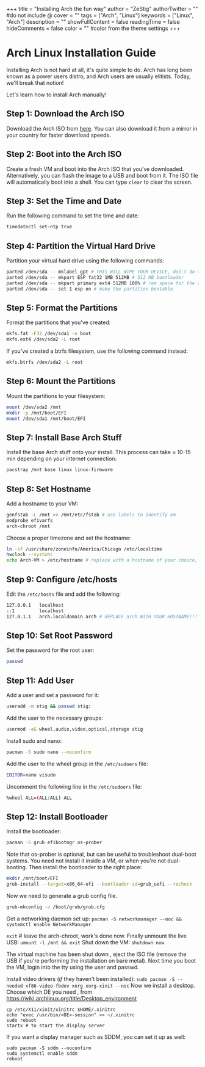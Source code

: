 +++
title = "Installing Arch the fun way"
author = "ZeStig"
authorTwitter = "" #do not include @
cover = ""
tags = ["Arch", "Linux"]
keywords = ["Linux", "Arch"]
description = ""
showFullContent = false
readingTime = false
hideComments = false
color = "" #color from the theme settings
+++

# Arch Linux Installation Guide
Installing Arch is not hard at all, it's quite simple to do. Arch has long been known as a power users distro, and Arch users are usually elitists. Today, we'll break that notion! 

Let's learn how to install Arch manually!

## Step 1: Download the Arch ISO

Download the Arch ISO from [here](https://archlinux.org/download). You can also download it from a mirror in your country for faster download speeds.

## Step 2: Boot into the Arch ISO

Create a fresh VM and boot into the Arch ISO that you've downloaded. Alternatively, you can flash the image to a USB and boot from it. The ISO file will automatically boot into a shell. You can type `clear` to clear the screen.

## Step 3: Set the Time and Date

Run the following command to set the time and date:

```bash
timedatectl set-ntp true
```

## Step 4: Partition the Virtual Hard Drive

Partition your virtual hard drive using the following commands:

```bash
parted /dev/sda -- mklabel gpt # THIS WILL WIPE YOUR DEVICE, don't do this if you're dual-booting
parted /dev/sda -- mkpart ESP fat32 1MB 512MB # 512 MB bootloader
parted /dev/sda -- mkpart primary ext4 512MB 100% # rem space for the root filesystem
parted /dev/sda -- set 1 esp on # make the partition bootable
```

## Step 5: Format the Partitions

Format the partitions that you've created:

```bash
mkfs.fat -F32 /dev/sda1 -n boot
mkfs.ext4 /dev/sda2 -L root
```

If you've created a btrfs filesystem, use the following command instead:

```bash
mkfs.btrfs /dev/sda2 -L root
```

## Step 6: Mount the Partitions

Mount the partitions to your filesystem:

```bash
mount /dev/sda2 /mnt
mkdir -p /mnt/boot/EFI
mount /dev/sda1 /mnt/boot/EFI
```

## Step 7: Install Base Arch Stuff

Install the base Arch stuff onto your install. This process can take ≈ 10-15 min depending on your internet connection:

```bash
pacstrap /mnt base linux linux-firmware
```

## Step 8: Set Hostname

Add a hostname to your VM:

```bash
genfstab -L /mnt >> /mnt/etc/fstab # use labels to identify em
modprobe efivarfs
arch-chroot /mnt
```

Choose a proper timezone and set the hostname:

```bash
ln -sf /usr/share/zoneinfo/America/Chicago /etc/localtime
hwclock --systohc
echo Arch-VM > /etc/hostname # replace with a hostname of your choice, preferably no spaces
```

## Step 9: Configure /etc/hosts

Edit the `/etc/hosts` file and add the following:

```bash
127.0.0.1   localhost
::1         localhost
127.0.1.1   arch.localdomain arch # REPLACE arch WITH YOUR HOSTNAME!!!
```

## Step 10: Set Root Password

Set the password for the root user:

```bash
passwd
```

## Step 11: Add User

Add a user and set a password for it:

```bash
useradd -m stig && passwd stig:
```

Add the user to the necessary groups:

```bash
usermod -aG wheel,audio,video,optical,storage stig
```

Install sudo and nano:

```bash
pacman -S sudo nano --noconfirm
```

Add the user to the wheel group in the `/etc/sudoers` file:

```bash
EDITOR=nano visudo
```

Uncomment the following line in the `/etc/sudoers` file:

```bash
%wheel ALL=(ALL:ALL) ALL
```

## Step 12: Install Bootloader

Install the bootloader:

```bash
pacman -S grub efibootmgr os-prober
```

Note that os-prober is optional, but can be useful to troubleshoot dual-boot systems. You need not install it inside a VM, or when you're not dual-booting.
Then install the bootloader to the right place:
```bash
mkdir /mnt/boot/EFI 
grub-install --target=x86_64-efi --bootloader-id=grub_uefi --recheck 
```

Now we need to generate a grub config file.
```bash
grub-mkconfig -o /boot/grub/grub.cfg
```
Get a networking daemon set up:
`pacman -S networkmanager --noc && systemctl enable NetworkManager`

`exit` # leave the arch-chroot, work's done now.
Finally unmount the live USB:
`umount -l /mnt && exit`
Shut down the VM:
`shutdown now`

The virtual machine has been shut down , eject the ISO file (remove the USB if you're performing the installation on bare metal).
Next time you boot the VM, login into the tty using the user and passwd.

Install video drivers (*if* they haven't been installed):
`sudo pacman -S --needed xf86-video-fbdev xorg xorg-xinit --noc`
Now we install a desktop.
Choose which DE you need , from https://wiki.archlinux.org/title/Desktop_environment 
```
cp /etc/X11/xinit/xinitrc $HOME/.xinitrc
echo "exec /usr/bin/<DE>-session" >> ~/.xinitrc
sudo reboot
startx # to start the display server
```
 If you want a display manager such as SDDM, you can set it up as well:

```
sudo pacman -S sddm --noconfirm
sudo systemctl enable sddm
reboot
```
